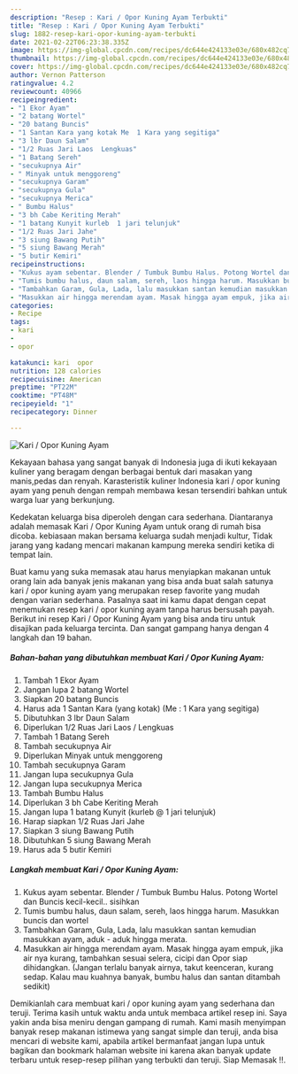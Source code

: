 ```yaml
---
description: "Resep : Kari / Opor Kuning Ayam Terbukti"
title: "Resep : Kari / Opor Kuning Ayam Terbukti"
slug: 1882-resep-kari-opor-kuning-ayam-terbukti
date: 2021-02-22T06:23:38.335Z
image: https://img-global.cpcdn.com/recipes/dc644e424133e03e/680x482cq70/kari-opor-kuning-ayam-foto-resep-utama.jpg
thumbnail: https://img-global.cpcdn.com/recipes/dc644e424133e03e/680x482cq70/kari-opor-kuning-ayam-foto-resep-utama.jpg
cover: https://img-global.cpcdn.com/recipes/dc644e424133e03e/680x482cq70/kari-opor-kuning-ayam-foto-resep-utama.jpg
author: Vernon Patterson
ratingvalue: 4.2
reviewcount: 40966
recipeingredient:
- "1 Ekor Ayam"
- "2 batang Wortel"
- "20 batang Buncis"
- "1 Santan Kara yang kotak Me  1 Kara yang segitiga"
- "3 lbr Daun Salam"
- "1/2 Ruas Jari Laos  Lengkuas"
- "1 Batang Sereh"
- "secukupnya Air"
- " Minyak untuk menggoreng"
- "secukupnya Garam"
- "secukupnya Gula"
- "secukupnya Merica"
- " Bumbu Halus"
- "3 bh Cabe Keriting Merah"
- "1 batang Kunyit kurleb  1 jari telunjuk"
- "1/2 Ruas Jari Jahe"
- "3 siung Bawang Putih"
- "5 siung Bawang Merah"
- "5 butir Kemiri"
recipeinstructions:
- "Kukus ayam sebentar. Blender / Tumbuk Bumbu Halus. Potong Wortel dan Buncis kecil-kecil.. sisihkan"
- "Tumis bumbu halus, daun salam, sereh, laos hingga harum. Masukkan buncis dan wortel"
- "Tambahkan Garam, Gula, Lada, lalu masukkan santan kemudian masukkan ayam, aduk - aduk hingga merata."
- "Masukkan air hingga merendam ayam. Masak hingga ayam empuk, jika air nya kurang, tambahkan sesuai selera, cicipi dan Opor siap dihidangkan. (Jangan terlalu banyak airnya, takut keenceran, kurang sedap. Kalau mau kuahnya banyak, bumbu halus dan santan ditambah sedikit)"
categories:
- Recipe
tags:
- kari
- 
- opor

katakunci: kari  opor 
nutrition: 128 calories
recipecuisine: American
preptime: "PT22M"
cooktime: "PT48M"
recipeyield: "1"
recipecategory: Dinner

---
```



![Kari / Opor Kuning Ayam](https://img-global.cpcdn.com/recipes/dc644e424133e03e/680x482cq70/kari-opor-kuning-ayam-foto-resep-utama.jpg)

Kekayaan bahasa yang sangat banyak di Indonesia juga di ikuti kekayaan kuliner yang beragam dengan berbagai bentuk dari masakan yang manis,pedas dan renyah. Karasteristik kuliner Indonesia kari / opor kuning ayam yang penuh dengan rempah membawa kesan tersendiri bahkan untuk warga luar yang berkunjung.


Kedekatan keluarga bisa diperoleh dengan cara sederhana. Diantaranya adalah memasak Kari / Opor Kuning Ayam untuk orang di rumah bisa dicoba. kebiasaan makan bersama keluarga sudah menjadi kultur, Tidak jarang yang kadang mencari makanan kampung mereka sendiri ketika di tempat lain.



Buat kamu yang suka memasak atau harus menyiapkan makanan untuk orang lain ada banyak jenis makanan yang bisa anda buat salah satunya kari / opor kuning ayam yang merupakan resep favorite yang mudah dengan varian sederhana. Pasalnya saat ini kamu dapat dengan cepat menemukan resep kari / opor kuning ayam tanpa harus bersusah payah.
Berikut ini resep Kari / Opor Kuning Ayam yang bisa anda tiru untuk disajikan pada keluarga tercinta. Dan sangat gampang hanya dengan 4 langkah dan 19 bahan.


<!--inarticleads1-->

##### Bahan-bahan yang dibutuhkan membuat Kari / Opor Kuning Ayam:

1. Tambah 1 Ekor Ayam
1. Jangan lupa 2 batang Wortel
1. Siapkan 20 batang Buncis
1. Harus ada 1 Santan Kara (yang kotak) (Me : 1 Kara yang segitiga)
1. Dibutuhkan 3 lbr Daun Salam
1. Diperlukan 1/2 Ruas Jari Laos / Lengkuas
1. Tambah 1 Batang Sereh
1. Tambah secukupnya Air
1. Diperlukan  Minyak untuk menggoreng
1. Tambah secukupnya Garam
1. Jangan lupa secukupnya Gula
1. Jangan lupa secukupnya Merica
1. Tambah  Bumbu Halus
1. Diperlukan 3 bh Cabe Keriting Merah
1. Jangan lupa 1 batang Kunyit (kurleb @ 1 jari telunjuk)
1. Harap siapkan 1/2 Ruas Jari Jahe
1. Siapkan 3 siung Bawang Putih
1. Dibutuhkan 5 siung Bawang Merah
1. Harus ada 5 butir Kemiri




<!--inarticleads2-->

##### Langkah membuat  Kari / Opor Kuning Ayam:

1. Kukus ayam sebentar. Blender / Tumbuk Bumbu Halus. Potong Wortel dan Buncis kecil-kecil.. sisihkan
1. Tumis bumbu halus, daun salam, sereh, laos hingga harum. Masukkan buncis dan wortel
1. Tambahkan Garam, Gula, Lada, lalu masukkan santan kemudian masukkan ayam, aduk - aduk hingga merata.
1. Masukkan air hingga merendam ayam. Masak hingga ayam empuk, jika air nya kurang, tambahkan sesuai selera, cicipi dan Opor siap dihidangkan. (Jangan terlalu banyak airnya, takut keenceran, kurang sedap. Kalau mau kuahnya banyak, bumbu halus dan santan ditambah sedikit)




Demikianlah cara membuat kari / opor kuning ayam yang sederhana dan teruji. Terima kasih untuk waktu anda untuk membaca artikel resep ini. Saya yakin anda bisa meniru dengan gampang di rumah. Kami masih menyimpan banyak resep makanan istimewa yang sangat simple dan teruji, anda bisa mencari di website kami, apabila artikel bermanfaat jangan lupa untuk bagikan dan bookmark halaman website ini karena akan banyak update terbaru untuk resep-resep pilihan yang terbukti dan teruji. Siap Memasak !!. 
